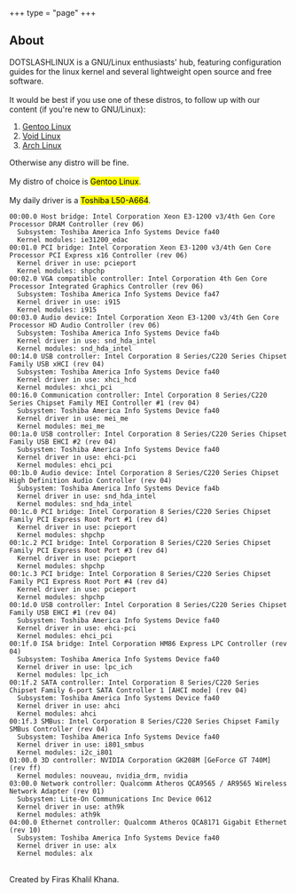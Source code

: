 +++
type = "page"
+++
<div class="box about">
<h2>About</h2>
DOTSLASHLINUX is a GNU/Linux enthusiasts' hub, featuring configuration guides for the linux kernel and several lightweight open source and free software.
<br/>
<br/>
It would be best if you use one of these distros, to follow up with our content (if you're new to GNU/Linux):
<br/>
<ol>
  <li><a href="https://gentoo.org/">Gentoo Linux</a></li>
  <li><a href="https://www.voidlinux.eu/">Void Linux</a></li>
  <li><a href="https://www.archlinux.org/">Arch Linux</a></li>
</ol>
Otherwise any distro will be fine.
<br/>
<br/>
My distro of choice is <mark>Gentoo Linux</mark>.
<br/>
<br/>
My daily driver is a <mark>Toshiba L50-A664</mark>.
<pre><code class="language-properties">00:00.0 Host bridge: Intel Corporation Xeon E3-1200 v3/4th Gen Core Processor DRAM Controller (rev 06)
  Subsystem: Toshiba America Info Systems Device fa40
  Kernel modules: ie31200_edac
00:01.0 PCI bridge: Intel Corporation Xeon E3-1200 v3/4th Gen Core Processor PCI Express x16 Controller (rev 06)
  Kernel driver in use: pcieport
  Kernel modules: shpchp
00:02.0 VGA compatible controller: Intel Corporation 4th Gen Core Processor Integrated Graphics Controller (rev 06)
  Subsystem: Toshiba America Info Systems Device fa47
  Kernel driver in use: i915
  Kernel modules: i915
00:03.0 Audio device: Intel Corporation Xeon E3-1200 v3/4th Gen Core Processor HD Audio Controller (rev 06)
  Subsystem: Toshiba America Info Systems Device fa4b
  Kernel driver in use: snd_hda_intel
  Kernel modules: snd_hda_intel
00:14.0 USB controller: Intel Corporation 8 Series/C220 Series Chipset Family USB xHCI (rev 04)
  Subsystem: Toshiba America Info Systems Device fa40
  Kernel driver in use: xhci_hcd
  Kernel modules: xhci_pci
00:16.0 Communication controller: Intel Corporation 8 Series/C220 Series Chipset Family MEI Controller #1 (rev 04)
  Subsystem: Toshiba America Info Systems Device fa40
  Kernel driver in use: mei_me
  Kernel modules: mei_me
00:1a.0 USB controller: Intel Corporation 8 Series/C220 Series Chipset Family USB EHCI #2 (rev 04)
  Subsystem: Toshiba America Info Systems Device fa40
  Kernel driver in use: ehci-pci
  Kernel modules: ehci_pci
00:1b.0 Audio device: Intel Corporation 8 Series/C220 Series Chipset High Definition Audio Controller (rev 04)
  Subsystem: Toshiba America Info Systems Device fa4b
  Kernel driver in use: snd_hda_intel
  Kernel modules: snd_hda_intel
00:1c.0 PCI bridge: Intel Corporation 8 Series/C220 Series Chipset Family PCI Express Root Port #1 (rev d4)
  Kernel driver in use: pcieport
  Kernel modules: shpchp
00:1c.2 PCI bridge: Intel Corporation 8 Series/C220 Series Chipset Family PCI Express Root Port #3 (rev d4)
  Kernel driver in use: pcieport
  Kernel modules: shpchp
00:1c.3 PCI bridge: Intel Corporation 8 Series/C220 Series Chipset Family PCI Express Root Port #4 (rev d4)
  Kernel driver in use: pcieport
  Kernel modules: shpchp
00:1d.0 USB controller: Intel Corporation 8 Series/C220 Series Chipset Family USB EHCI #1 (rev 04)
  Subsystem: Toshiba America Info Systems Device fa40
  Kernel driver in use: ehci-pci
  Kernel modules: ehci_pci
00:1f.0 ISA bridge: Intel Corporation HM86 Express LPC Controller (rev 04)
  Subsystem: Toshiba America Info Systems Device fa40
  Kernel driver in use: lpc_ich
  Kernel modules: lpc_ich
00:1f.2 SATA controller: Intel Corporation 8 Series/C220 Series Chipset Family 6-port SATA Controller 1 [AHCI mode] (rev 04)
  Subsystem: Toshiba America Info Systems Device fa40
  Kernel driver in use: ahci
  Kernel modules: ahci
00:1f.3 SMBus: Intel Corporation 8 Series/C220 Series Chipset Family SMBus Controller (rev 04)
  Subsystem: Toshiba America Info Systems Device fa40
  Kernel driver in use: i801_smbus
  Kernel modules: i2c_i801
01:00.0 3D controller: NVIDIA Corporation GK208M [GeForce GT 740M] (rev ff)
  Kernel modules: nouveau, nvidia_drm, nvidia
03:00.0 Network controller: Qualcomm Atheros QCA9565 / AR9565 Wireless Network Adapter (rev 01)
  Subsystem: Lite-On Communications Inc Device 0612
  Kernel driver in use: ath9k
  Kernel modules: ath9k
04:00.0 Ethernet controller: Qualcomm Atheros QCA8171 Gigabit Ethernet (rev 10)
  Subsystem: Toshiba America Info Systems Device fa40
  Kernel driver in use: alx
  Kernel modules: alx
</code></pre>
<br/>
Created by Firas Khalil Khana.
</div>

